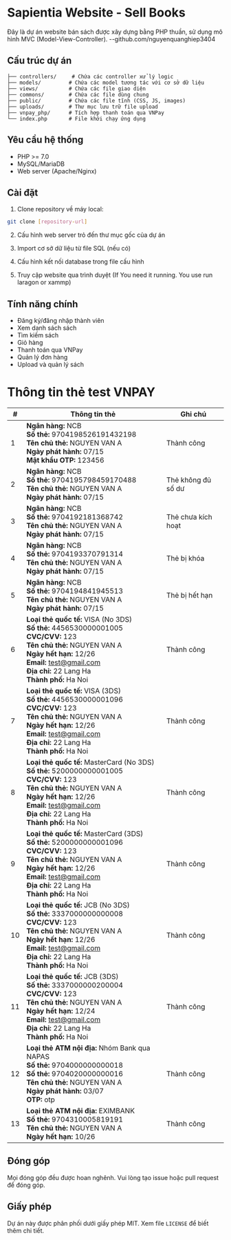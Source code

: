 # Sapientia Website - Sell Books

Đây là dự án website bán sách được xây dựng bằng PHP thuần, sử dụng mô hình MVC (Model-View-Controller). --github.com/nguyenquanghiep3404

## Cấu trúc dự án

```
├── controllers/     # Chứa các controller xử lý logic
├── models/         # Chứa các model tương tác với cơ sở dữ liệu
├── views/          # Chứa các file giao diện
├── commons/        # Chứa các file dùng chung
├── public/         # Chứa các file tĩnh (CSS, JS, images)
├── uploads/        # Thư mục lưu trữ file upload
├── vnpay_php/      # Tích hợp thanh toán qua VNPay
└── index.php       # File khởi chạy ứng dụng
```

## Yêu cầu hệ thống

- PHP >= 7.0
- MySQL/MariaDB
- Web server (Apache/Nginx)

## Cài đặt

1. Clone repository về máy local:
```bash
git clone [repository-url]
```

2. Cấu hình web server trỏ đến thư mục gốc của dự án

3. Import cơ sở dữ liệu từ file SQL (nếu có)

4. Cấu hình kết nối database trong file cấu hình

5. Truy cập website qua trình duyệt (If You need it running. You use run laragon or xammp)

## Tính năng chính

- Đăng ký/đăng nhập thành viên
- Xem danh sách sách
- Tìm kiếm sách
- Giỏ hàng
- Thanh toán qua VNPay
- Quản lý đơn hàng
- Upload và quản lý sách

# Thông tin thẻ test VNPAY

| #  | Thông tin thẻ | Ghi chú |
|----|----------------|--------|
| 1  | **Ngân hàng:** NCB  <br> **Số thẻ:** 9704198526191432198 <br> **Tên chủ thẻ:** NGUYEN VAN A <br> **Ngày phát hành:** 07/15 <br> **Mật khẩu OTP:** 123456 | Thành công |
| 2  | **Ngân hàng:** NCB  <br> **Số thẻ:** 9704195798459170488 <br> **Tên chủ thẻ:** NGUYEN VAN A <br> **Ngày phát hành:** 07/15 | Thẻ không đủ số dư |
| 3  | **Ngân hàng:** NCB  <br> **Số thẻ:** 9704192181368742 <br> **Tên chủ thẻ:** NGUYEN VAN A <br> **Ngày phát hành:** 07/15 | Thẻ chưa kích hoạt |
| 4  | **Ngân hàng:** NCB  <br> **Số thẻ:** 9704193370791314 <br> **Tên chủ thẻ:** NGUYEN VAN A <br> **Ngày phát hành:** 07/15 | Thẻ bị khóa |
| 5  | **Ngân hàng:** NCB  <br> **Số thẻ:** 9704194841945513 <br> **Tên chủ thẻ:** NGUYEN VAN A <br> **Ngày phát hành:** 07/15 | Thẻ bị hết hạn |
| 6  | **Loại thẻ quốc tế:** VISA (No 3DS)  <br> **Số thẻ:** 4456530000001005 <br> **CVC/CVV:** 123 <br> **Tên chủ thẻ:** NGUYEN VAN A <br> **Ngày hết hạn:** 12/26 <br> **Email:** test@gmail.com <br> **Địa chỉ:** 22 Lang Ha <br> **Thành phố:** Ha Noi | Thành công |
| 7  | **Loại thẻ quốc tế:** VISA (3DS)  <br> **Số thẻ:** 4456530000001096 <br> **CVC/CVV:** 123 <br> **Tên chủ thẻ:** NGUYEN VAN A <br> **Ngày hết hạn:** 12/26 <br> **Email:** test@gmail.com <br> **Địa chỉ:** 22 Lang Ha <br> **Thành phố:** Ha Noi | Thành công |
| 8  | **Loại thẻ quốc tế:** MasterCard (No 3DS)  <br> **Số thẻ:** 5200000000001005 <br> **CVC/CVV:** 123 <br> **Tên chủ thẻ:** NGUYEN VAN A <br> **Ngày hết hạn:** 12/26 <br> **Email:** test@gmail.com <br> **Địa chỉ:** 22 Lang Ha <br> **Thành phố:** Ha Noi | Thành công |
| 9  | **Loại thẻ quốc tế:** MasterCard (3DS)  <br> **Số thẻ:** 5200000000001096 <br> **CVC/CVV:** 123 <br> **Tên chủ thẻ:** NGUYEN VAN A <br> **Ngày hết hạn:** 12/26 <br> **Email:** test@gmail.com <br> **Địa chỉ:** 22 Lang Ha <br> **Thành phố:** Ha Noi | Thành công |
| 10 | **Loại thẻ quốc tế:** JCB (No 3DS)  <br> **Số thẻ:** 3337000000000008 <br> **CVC/CVV:** 123 <br> **Tên chủ thẻ:** NGUYEN VAN A <br> **Ngày hết hạn:** 12/26 <br> **Email:** test@gmail.com <br> **Địa chỉ:** 22 Lang Ha <br> **Thành phố:** Ha Noi | Thành công |
| 11 | **Loại thẻ quốc tế:** JCB (3DS)  <br> **Số thẻ:** 3337000000200004 <br> **CVC/CVV:** 123 <br> **Tên chủ thẻ:** NGUYEN VAN A <br> **Ngày hết hạn:** 12/24 <br> **Email:** test@gmail.com <br> **Địa chỉ:** 22 Lang Ha <br> **Thành phố:** Ha Noi | Thành công |
| 12 | **Loại thẻ ATM nội địa:** Nhóm Bank qua NAPAS  <br> **Số thẻ:** 9704000000000018 <br> **Số thẻ:** 9704020000000016 <br> **Tên chủ thẻ:** NGUYEN VAN A <br> **Ngày phát hành:** 03/07 <br> **OTP:** otp | Thành công |
| 13 | **Loại thẻ ATM nội địa:** EXIMBANK  <br> **Số thẻ:** 9704310005819191 <br> **Tên chủ thẻ:** NGUYEN VAN A <br> **Ngày hết hạn:** 10/26 | Thành công |


## Đóng góp

Mọi đóng góp đều được hoan nghênh. Vui lòng tạo issue hoặc pull request để đóng góp.

## Giấy phép

Dự án này được phân phối dưới giấy phép MIT. Xem file `LICENSE` để biết thêm chi tiết. 